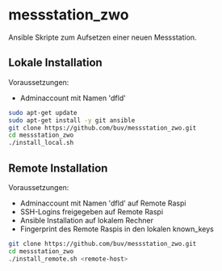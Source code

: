 # messstation_zwo

Ansible Skripte zum Aufsetzen einer neuen Messstation.

## Lokale Installation
Voraussetzungen:
- Adminaccount mit Namen 'dfld'

```bash
sudo apt-get update
sudo apt-get install -y git ansible
git clone https://github.com/buv/messstation_zwo.git
cd messstation_zwo
./install_local.sh
```

## Remote Installation

Voraussetzungen:
- Adminaccount mit Namen 'dfld' auf Remote Raspi
- SSH-Logins freigegeben auf Remote Raspi
- Ansible Installation auf lokalem Rechner
- Fingerprint des Remote Raspis in den lokalen known_keys

```bash
git clone https://github.com/buv/messstation_zwo.git
cd messstation_zwo
./install_remote.sh <remote-host>
```
